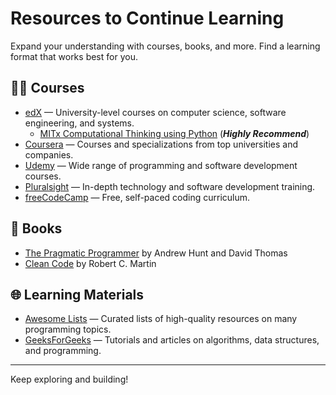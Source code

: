 # Resources to Continue Learning

Expand your understanding with courses, books, and more. Find a learning format that works best for you.

## 🧑‍🏫 Courses

- [edX](https://www.edx.org/) — University-level courses on computer science, software engineering, and systems.
    - [MITx Computational Thinking using Python](https://www.edx.org/xseries/mitx-computational-thinking-using-python) (_**Highly Recommend**_)
- [Coursera](https://www.coursera.org/) — Courses and specializations from top universities and companies.
- [Udemy](https://www.udemy.com/) — Wide range of programming and software development courses.
- [Pluralsight](https://www.pluralsight.com/) — In-depth technology and software development training.
- [freeCodeCamp](https://www.freecodecamp.org/) — Free, self-paced coding curriculum.

## 📖 Books

- [The Pragmatic Programmer](https://pragprog.com/titles/tpp20/the-pragmatic-programmer-20th-anniversary-edition/) by Andrew Hunt and David Thomas
- [Clean Code](https://www.amazon.com/dp/0132350882?ref_=cm_sw_r_ffobk_cp_ud_dp_JWAR23XBQY5Q1C9FZSE7&bestFormat=true) by Robert C. Martin

## 🌐 Learning Materials

- [Awesome Lists](https://github.com/sindresorhus/awesome) — Curated lists of high-quality resources on many programming topics.
- [GeeksForGeeks](https://www.geeksforgeeks.org/) — Tutorials and articles on algorithms, data structures, and programming.

---

Keep exploring and building!
